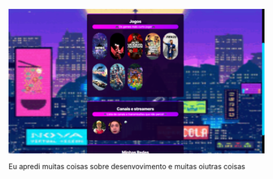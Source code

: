 ![preview](./assets/preview.png)

Eu apredi muitas coisas sobre desenvovimento e muitas oiutras coisas 
